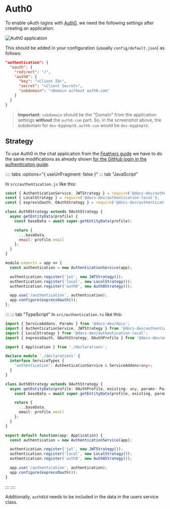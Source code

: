 # Auth0

To enable oAuth logins with [Auth0](http://auth0.com), we need the following settings after creating an application:

![Auth0 application](../assets/auth0-app.png)

This should be added in your configuration (usually `config/default.json`) as follows:

```json
"authentication": {
  "oauth": {
    "redirect": "/",
    "auth0": {
      "key": "<Client ID>",
      "secret": "<Client Secret>",
      "subdomain": "<Domain without auth0.com"
    }
  }
}
```

> __Important:__ `subdomain` should be the "Domain" from the application settings __without__ the `auth0.com` part. So, in the screenshot above, the subdomain for `dev-6gqkmpt6.auth0.com` would be `dev-6gqkmpt6`.

## Strategy

To use Auth0 in the chat application from the [Feathers guide](../../guides/) we have to do the same modifications as already shown [for the GitHub login in the authentication guide](../../guides/authentication.md).

:::: tabs :options="{ useUrlFragment: false }"
::: tab "JavaScript"

In `src/authentication.js` like this:

```js
const { AuthenticationService, JWTStrategy } = require('@docs-dev/authentication');
const { LocalStrategy } = require('@docs-dev/authentication-local');
const { expressOauth, OAuthStrategy } = require('@docs-dev/authentication-oauth');

class Auth0Strategy extends OAuthStrategy {
  async getEntityData(profile) {
    const baseData = await super.getEntityData(profile);

    return {
      ...baseData,
      email: profile.email
    };
  }
}

module.exports = app => {
  const authentication = new AuthenticationService(app);

  authentication.register('jwt', new JWTStrategy());
  authentication.register('local', new LocalStrategy());
  authentication.register('auth0', new Auth0Strategy());

  app.use('/authentication', authentication);
  app.configure(expressOauth());
};
```
:::
::: tab "TypeScript"
In `src/authentication.ts` like this:

```ts
import { ServiceAddons, Params } from '@docs-dev/docs';
import { AuthenticationService, JWTStrategy } from '@docs-dev/authentication';
import { LocalStrategy } from '@docs-dev/authentication-local';
import { expressOauth, OAuthStrategy, OAuthProfile } from '@docs-dev/authentication-oauth';

import { Application } from './declarations';

declare module './declarations' {
  interface ServiceTypes {
    'authentication': AuthenticationService & ServiceAddons<any>;
  }
}

class Auth0Strategy extends OAuthStrategy {
  async getEntityData(profile: OAuthProfile, existing: any, params: Params) {
    const baseData = await super.getEntityData(profile, existing, params);

    return {
      ...baseData,
      email: profile.email
    };
  }
}

export default function(app: Application) {
  const authentication = new AuthenticationService(app);

  authentication.register('jwt', new JWTStrategy());
  authentication.register('local', new LocalStrategy());
  authentication.register('auth0', new Auth0Strategy());

  app.use('/authentication', authentication);
  app.configure(expressOauth());
}
```
:::
::::

Additionally, `auth0Id` needs to be included in the data in the users service class.
